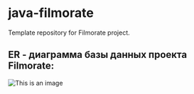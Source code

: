 # java-filmorate
Template repository for Filmorate project.
## ER - диаграмма базы данных проекта Filmorate:
![This is an image](https://i.ibb.co/MDMxxHY/filmorate-dbd.png)

